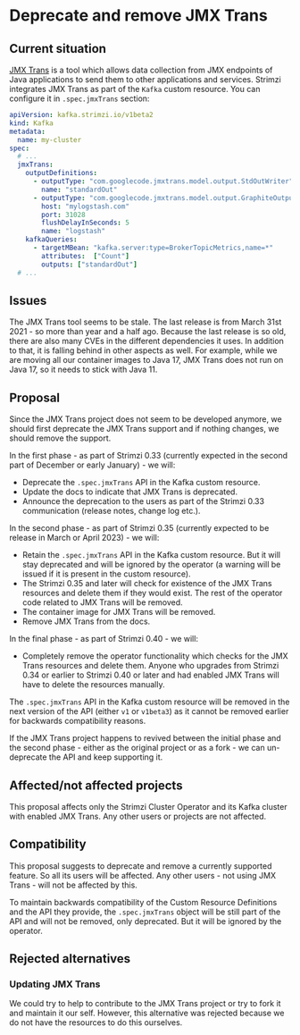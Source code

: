 # Deprecate and remove JMX Trans

## Current situation

[JMX Trans](https://github.com/jmxtrans/jmxtrans) is a tool which allows data collection from JMX endpoints of Java applications to send them to other applications and services.
Strimzi integrates JMX Trans as part of the `Kafka` custom resource.
You can configure it in `.spec.jmxTrans` section:

```yaml
apiVersion: kafka.strimzi.io/v1beta2
kind: Kafka
metadata:
  name: my-cluster
spec:
  # ...
  jmxTrans:
    outputDefinitions:
      - outputType: "com.googlecode.jmxtrans.model.output.StdOutWriter"
        name: "standardOut"
      - outputType: "com.googlecode.jmxtrans.model.output.GraphiteOutputWriter"
        host: "mylogstash.com"
        port: 31028
        flushDelayInSeconds: 5
        name: "logstash"
    kafkaQueries:
      - targetMBean: "kafka.server:type=BrokerTopicMetrics,name=*"
        attributes:  ["Count"]
        outputs: ["standardOut"]
  # ...
```

## Issues

The JMX Trans tool seems to be stale.
The last release is from March 31st 2021 - so more than year and a half ago.
Because the last release is so old, there are also many CVEs in the different dependencies it uses.
In addition to that, it is falling behind in other aspects as well.
For example, while we are moving all our container images to Java 17, JMX Trans does not run on Java 17, so it needs to stick with Java 11.

## Proposal

Since the JMX Trans project does not seem to be developed anymore, we should first deprecate the JMX Trans support and if nothing changes, we should remove the support.

In the first phase - as part of Strimzi 0.33 (currently expected in the second part of December or early January) - we will:
* Deprecate the `.spec.jmxTrans` API in the Kafka custom resource.
* Update the docs to indicate that JMX Trans is deprecated.
* Announce the deprecation to the users as part of the Strimzi 0.33 communication (release notes, change log etc.).

In the second phase - as part of Strimzi 0.35 (currently expected to be release in March or April 2023) - we will:
* Retain the `.spec.jmxTrans` API in the Kafka custom resource.
  But it will stay deprecated and will be ignored by the operator (a warning will be issued if it is present in the custom resource).
* The Strimzi 0.35 and later will check for existence of the JMX Trans resources and delete them if they would exist.
  The rest of the operator code related to JMX Trans will be removed.
* The container image for JMX Trans will be removed.
* Remove JMX Trans from the docs.

In the final phase - as part of Strimzi 0.40 - we will:
* Completely remove the operator functionality which checks for the JMX Trans resources and delete them.
  Anyone who upgrades from Strimzi 0.34 or earlier to Strimzi 0.40 or later and had enabled JMX Trans will have to delete the resources manually.

The `.spec.jmxTrans` API in the Kafka custom resource will be removed in the next version of the API (either `v1` or `v1beta3`) as it cannot be removed earlier for backwards compatibility reasons.

If the JMX Trans project happens to revived between the initial phase and the second phase - either as the original project or as a fork - we can un-deprecate the API and keep supporting it.

## Affected/not affected projects

This proposal affects only the Strimzi Cluster Operator and its Kafka cluster with enabled JMX Trans.
Any other users or projects are not affected.

## Compatibility

This proposal suggests to deprecate and remove a currently supported feature.
So all its users will be affected.
Any other users - not using JMX Trans - will not be affected by this.

To maintain backwards compatibility of the Custom Resource Definitions and the API they provide, the `.spec.jmxTrans` object will be still part of the API and will not be removed, only deprecated.
But it will be ignored by the operator.

## Rejected alternatives

### Updating JMX Trans

We could try to help to contribute to the JMX Trans project or try to fork it and maintain it our self.
However, this alternative was rejected because we do not have the resources to do this ourselves.
